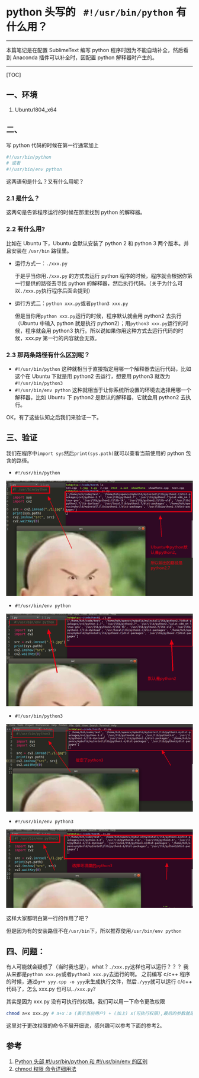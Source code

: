 #  python 头写的 ` #!/usr/bin/python` 有什么用？

---

本篇笔记是在配置 SublimeText 编写 python 程序时因为不能自动补全，然后看到 Anaconda 插件可以补全时，因配置 python 解释器时产生的。

---

[TOC]


## 一、环境

1.  Ubuntu1804_x64

## 二、

写 python 代码的时候在第一行通常加上
```python
#!/usr/bin/python
# 或者
#!/usr/bin/env python
```
这两语句是什么？又有什么用呢？

### 2.1 是什么？
这两句是告诉程序运行的时候在那里找到 python 的解释器。

### 2.2 有什么用?
比如在 Ubuntu 下，Ubuntu 会默认安装了 python 2 和 python 3 两个版本。并且安装在 `/usr/bin` 路径里。

* 运行方式一：`./xxx.py` 

  于是乎当你用`./xxx.py` 的方式去运行 python 程序的时候，程序就会根据你第一行提供的路径去寻找 python 的解释器，然后执行代码。（关于为什么可以`./xxx.py`执行程序后面会提到）

* 运行方式二：`python xxx.py`或者`python3 xxx.py`

  但是当你用`python xxx.py`运行的时候，程序默认就会用 python2 去执行（Ubuntu 中输入 python 就是执行 python2）；用`python3 xxx.py`运行的时候，程序就会用 python3 执行。所以说如果你用这种方式去运行代码的时候，xxx.py 第一行的内容就会无效。

### 2.3 那两条路径有什么区别呢？
 * `#!/usr/bin/python`
    这种就相当于直接指定用哪一个解释器去运行代码，比如这个在 Ubuntu 下就是用 python2 去运行，想要用 python3 就改为`#!/usr/bin/python3`
 * `#!/usr/bin/env python`
    这种就相当于让你系统所设置的环境去选择用哪一个解释器，比如 Ubuntu 下 python2 是默认的解释器，它就会用 python2 去执行。

OK，有了这些认知之后我们来验证一下。

## 三、验证

我们在程序中`import sys`然后`print(sys.path)`就可以查看当前使用的 python 包含的路径。

*   `#!/usr/bin/python`

![](https://raw.githubusercontent.com/yiyah/Picture_Material/master/20190505212614.png)

*   `#!/usr/bin/env python`

![](https://raw.githubusercontent.com/yiyah/Picture_Material/master/20190505213333.png)

*   `#!/usr/bin/python3`

![](https://raw.githubusercontent.com/yiyah/Picture_Material/master/20190505213614.png)

*   `#!/usr/bin/env python3`

![](https://raw.githubusercontent.com/yiyah/Picture_Material/master/20190505213816.png)

这样大家都明白第一行的作用了吧？

但是因为有的安装路径不在`/usr/bin`下，所以推荐使用`/usr/bin/env python`

## 四、问题：

有人可能就会疑惑了（当时我也是），what？`./xxx.py`这样也可以运行？？？
我从来都是`python xxx.py`或者`python3 xxx.py`去运行的啊。
之前编写 c/c++ 程序的时候，通过`g++ yyy.cpp -o yyy`来生成执行文件，然后`./yyy`就可以运行 c/c++ 代码了，怎么 xxx.py 也可以`./xxx.py`?

其实是因为 xxx.py 没有可执行的权限。我们可以用一下命令更改权限

```bash
chmod a+x xxx.py # a+x：a (表示当前用户) + (加上) x(可执行权限),最后的参数就是就哪个文件更改
```

这里对于更改权限的命令不展开细说，感兴趣可以参考下面的参考2。




## 参考
1. [Python 头部 #!/usr/bin/python 和 #!/usr/bin/env 的区别](https://www.cnblogs.com/scofi/p/4867851.html)
2. [chmod 权限 命令详细用法](https://www.cnblogs.com/lhm166/articles/6605059.html)